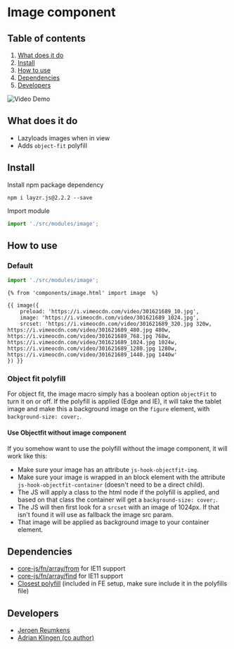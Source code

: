 # Image component

## Table of contents
1. [What does it do](#markdown-header-what-does-it-do)
2. [Install](#markdown-header-install)
3. [How to use](#markdown-header-how-to-use)
4. [Dependencies](#markdown-header-dependencies)
5. [Developers](#markdown-header-developers)

![Video Demo](./_demo/video.gif)

## What does it do
* Lazyloads images when in view
* Adds `object-fit` polyfill

## Install
Install npm package dependency
```node
npm i layzr.js@2.2.2 --save
```
Import module
```javascript
import './src/modules/image';
```

## How to use

### Default

```javascript
import './src/modules/image';
```

```htmlmixed
{% from 'components/image.html' import image  %}

{{ image({
    preload: 'https://i.vimeocdn.com/video/301621689_10.jpg',
    image: 'https://i.vimeocdn.com/video/301621689_1024.jpg',
    srcset: 'https://i.vimeocdn.com/video/301621689_320.jpg 320w, https://i.vimeocdn.com/video/301621689_480.jpg 480w, https://i.vimeocdn.com/video/301621689_768.jpg 768w, https://i.vimeocdn.com/video/301621689_1024.jpg 1024w, https://i.vimeocdn.com/video/301621689_1280.jpg 1280w, https://i.vimeocdn.com/video/301621689_1440.jpg 1440w'
}) }}
```

### Object fit polyfill
For object fit, the image macro simply has a boolean option `objectFit` to turn it on or off.
If the polyfill is applied (Edge and IE), it will take the tablet image and make this a background image on the `figure` element, with `background-size: cover;`.

#### Use Objectfit without image component
If you somehow want to use the polyfill without the image component, it will work like this:
* Make sure your image has an attribute `js-hook-objectfit-img`.
* Make sure your image is wrapped in an block element with the attribute `js-hook-objectfit-container` (doesn't need to be a direct child).
* The JS will apply a class to the html node if the polyfill is applied, and based on that class the container will get a `background-size: cover;`.
* The JS will then first look for a `srcset` with an image of 1024px. If that isn't found it will use as fallback the image src param.
* That image will be applied as background image to your container element.


## Dependencies
* [core-js/fn/array/from](https://www.npmjs.com/package/core-js) for IE11 support
* [core-js/fn/array/find](https://www.npmjs.com/package/core-js) for IE11 support
* [Closest polyfill](/polyfills/DOM/closest.js) (included in FE setup, make sure include it in the polyfills file)

## Developers
* [Jeroen Reumkens](mailto:jeroen-reumkens@tamtam.nl)
* [Adrian Klingen (co author)](mailto:adrian@tamtam.nl)
